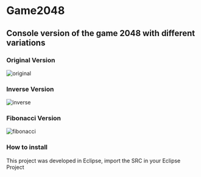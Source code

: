 # Game2048
## Console version of the game 2048 with different variations
### Original Version
![original](https://user-images.githubusercontent.com/36489953/36233050-7f38610c-11e4-11e8-9c72-fa6643657eb3.PNG)
### Inverse Version
![inverse](https://user-images.githubusercontent.com/36489953/36233115-bde48afc-11e4-11e8-99a8-491a524d2592.PNG)
### Fibonacci Version
![fibonacci](https://user-images.githubusercontent.com/36489953/36233119-c1317b2a-11e4-11e8-817c-9c08d8b5ba97.PNG)
### How to install
This project was developed in Eclipse, import the SRC in your Eclipse Project
